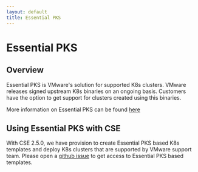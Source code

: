 ```yaml
---
layout: default
title: Essential PKS
---
```


# Essential PKS

<a name="overview"></a>
## Overview

Essential PKS is VMware's solution for supported K8s clusters. VMware releases
signed upstream K8s binaries on an ongoing basis. Customers have the option to
get support for clusters created using this binaries.

More information on Essential PKS can be found [here](https://cloud.vmware.com/vmware-essential-pks)

<a name="cse-ess-pks"></a>

## Using Essential PKS with CSE

With CSE 2.5.0, we have provision to create Essential PKS based K8s templates and
deploy K8s clusters that are supported by VMware support team.
Please open a [github issue](https://www.github.com/vmware/container-service-extension/issues) to get access to Essential PKS based templates.